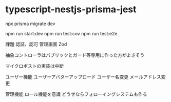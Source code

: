# typescript-nestjs-prisma-jest

npx prisma migrate dev

npm run start:dev
npm run test:cov
npm run test:e2e

課題
認証、認可
管理画面
Zod


抽象コントローラはパブリックとガード等専用に作った方がよさそう

マイクロポストの実装は中断


ユーザー機能
ユーザーアバターアップロード
ユーザー名変更
メールアドレス変更

管理機能
ロール機能を意識
どうせならフォローイングシステムも作る
